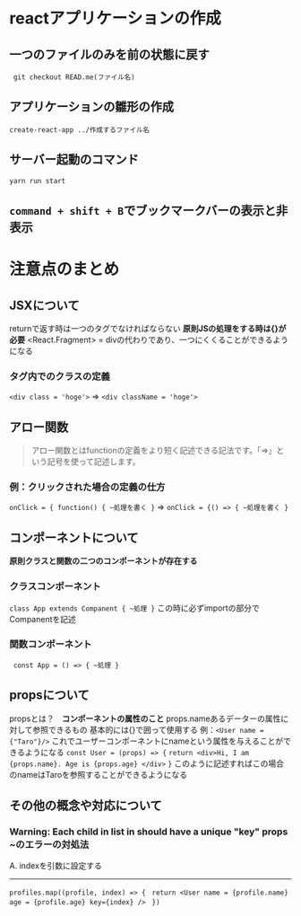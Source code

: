 # reactアプリケーションの作成

## 一つのファイルのみを前の状態に戻す

``` git checkout READ.me(ファイル名)```

## アプリケーションの雛形の作成

```create-react-app ../作成するファイル名```

## サーバー起動のコマンド

```yarn run start```

## ```command + shift + B```でブックマークバーの表示と非表示


# 注意点のまとめ

## JSXについて
returnで返す時は一つのタグでなければならない
**原則JSの処理をする時は{}が必要**
  <React.Fragment> = divの代わりであり、一つにくくることができるようになる

### タグ内でのクラスの定義
`<div class = 'hoge'>` => `<div className = 'hoge'>`


## アロー関数
> アロー関数とはfunctionの定義をより短く記述できる記法です。「=>」という記号を使って記述します。

### 例：クリックされた場合の定義の仕方
`onClick = { function() { ~処理を書く }` => `onClick = {() => { ~処理を書く }`


## コンポーネントについて
**原則クラスと関数の二つのコンポーネントが存在する**

### クラスコンポーネント
```class App extends Companent { ~処理 }```
この時に必ずimportの部分でCompanentを記述

### 関数コンポーネント
``` const App = () => { ~処理 }```


## propsについて
propsとは？　**コンポーネントの属性のこと**
  props.nameあるデーターの属性に対して参照できるもの
  基本的には{}で囲って使用する
  例：```<User name = {"Taro"}/>```
これでユーザーコンポーネントにnameという属性を与えることができるようになる
```const User = (props) => {```
    ```return <div>Hi, I am {props.name}. Age is {props.age} </div>```
```}```
このように記述すればこの場合のnameはTaroを参照することができるようになる



## その他の概念や対応について
###  Warning: Each child in list in should have a unique "key" props ~のエラーの対処法
A. indexを引数に設定する
***
```profiles.map((profile, index) => {```
                   ``` return <User name = {profile.name} age = {profile.age} key={index} />```
               ``` })```

